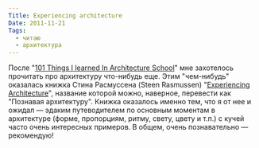 ```yaml
---
Title: Experiencing architecture
Date: 2011-11-21
Tags:
  - читаю
  - архитектура
---
```


После "[101 Things I learned In Architecture School][1]" мне захотелось прочитать про архитектуру что-нибудь еще. Этим "чем-нибудь" оказалась книжка Стина Расмуссена (Steen Rasmussen) "[Experiencing Architecture][2]", название которой можно, наверное, перевести как "Познавая архитектуру". Книжка оказалось именно тем, что я от нее и ожидал — эдаким путеводителем по основным моментам в архитектуре (форме, пропорциям, ритму, свету, цвету и т.п.) с кучей часто очень интересных примеров. В общем, очень познавательно — рекомендую!

[1]: /2011-07-09-осторожно-ступенька.html
[2]: http://www.amazon.com/Experiencing-Architecture-Steen-Eiler-Rasmussen/dp/0262680025